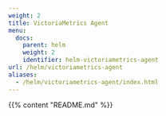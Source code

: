```yaml
---
weight: 2
title: VictoriaMetrics Agent
menu:
  docs:
    parent: helm
    weight: 2
    identifier: helm-victoriametrics-agent
url: /helm/victoriametrics-agent
aliases:
  - /helm/victoriametrics-agent/index.html
---
```

{{% content "README.md" %}}
